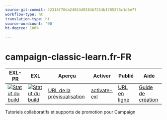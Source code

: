 ```yaml
---
source-git-commit: 42318f70da24853d9284b7254b1785276c1d6e7f
workflow-type: ht
translation-type: ht
source-wordcount: '90'
ht-degree: 100%

---
```

# campaign-classic-learn.fr-FR

| EXL-PR | EXL | Aperçu | Activer | Publié | Aide |
|--- |--- |--- |--- |--- |--- |
| [![Statut du build](https://docs.ci.corp.adobe.com/view/exl-pr/job/campaign-classic-learn.en_pr-exl/badge/icon)](https://docs.ci.corp.adobe.com/view/exl-pr/job/campaign-classic-learn.en_pr-exl/lastBuild/) | [![Statut du build](https://docs.ci.corp.adobe.com/view/exl-pr/job/campaign-classic-learn.en_exl/lastBuild/badge/icon)](https://docs.ci.corp.adobe.com/view/exl-pr/job/campaign-classic-learn.en_exl/lastBuild/lastBuild) | [URL de la prévisualisation](https://experienceleague.corp.adobe.com/docs/campaign-classic-learn/tutorials/overview.html?lang=fr) | [activate-exl](https://docs.ci.corp.adobe.com/job/activate-exl/build/) | [URL en ligne](https://experienceleague.adobe.com/docs/campaign-classic-learn/tutorials/overview.html?lang=fr) | [Guide de création](https://experienceleague.adobe.com/docs/authoring-guide-exl/using/home.html?lang=fr) |

Tutoriels collaboratifs et supports de promotion pour Campaign
